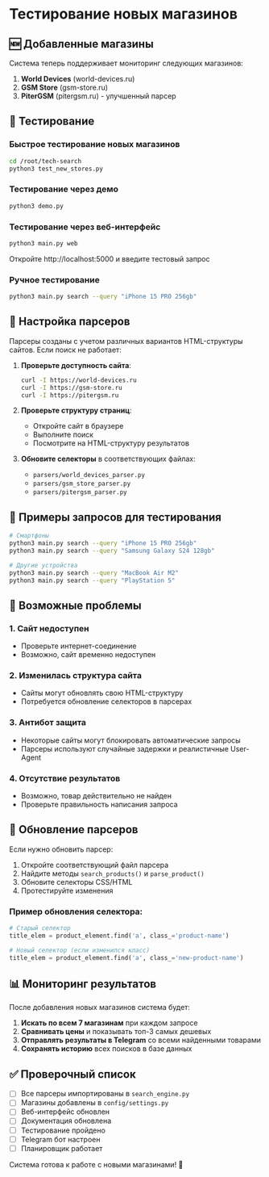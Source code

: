 # Тестирование новых магазинов

## 🆕 Добавленные магазины

Система теперь поддерживает мониторинг следующих магазинов:

1. **World Devices** (world-devices.ru)
2. **GSM Store** (gsm-store.ru) 
3. **PiterGSM** (pitergsm.ru) - улучшенный парсер

## 🧪 Тестирование

### Быстрое тестирование новых магазинов
```bash
cd /root/tech-search
python3 test_new_stores.py
```

### Тестирование через демо
```bash
python3 demo.py
```

### Тестирование через веб-интерфейс
```bash
python3 main.py web
```
Откройте http://localhost:5000 и введите тестовый запрос

### Ручное тестирование
```bash
python3 main.py search --query "iPhone 15 PRO 256gb"
```

## 🔧 Настройка парсеров

Парсеры созданы с учетом различных вариантов HTML-структуры сайтов. Если поиск не работает:

1. **Проверьте доступность сайта**:
   ```bash
   curl -I https://world-devices.ru
   curl -I https://gsm-store.ru
   curl -I https://pitergsm.ru
   ```

2. **Проверьте структуру страниц**:
   - Откройте сайт в браузере
   - Выполните поиск
   - Посмотрите на HTML-структуру результатов

3. **Обновите селекторы** в соответствующих файлах:
   - `parsers/world_devices_parser.py`
   - `parsers/gsm_store_parser.py`
   - `parsers/pitergsm_parser.py`

## 📝 Примеры запросов для тестирования

```bash
# Смартфоны
python3 main.py search --query "iPhone 15 PRO 256gb"
python3 main.py search --query "Samsung Galaxy S24 128gb"

# Другие устройства
python3 main.py search --query "MacBook Air M2"
python3 main.py search --query "PlayStation 5"
```

## 🚨 Возможные проблемы

### 1. Сайт недоступен
- Проверьте интернет-соединение
- Возможно, сайт временно недоступен

### 2. Изменилась структура сайта
- Сайты могут обновлять свою HTML-структуру
- Потребуется обновление селекторов в парсерах

### 3. Антибот защита
- Некоторые сайты могут блокировать автоматические запросы
- Парсеры используют случайные задержки и реалистичные User-Agent

### 4. Отсутствие результатов
- Возможно, товар действительно не найден
- Проверьте правильность написания запроса

## 🔄 Обновление парсеров

Если нужно обновить парсер:

1. Откройте соответствующий файл парсера
2. Найдите методы `search_products()` и `parse_product()`
3. Обновите селекторы CSS/HTML
4. Протестируйте изменения

### Пример обновления селектора:
```python
# Старый селектор
title_elem = product_element.find('a', class_='product-name')

# Новый селектор (если изменился класс)
title_elem = product_element.find('a', class_='new-product-name')
```

## 📊 Мониторинг результатов

После добавления новых магазинов система будет:

1. **Искать по всем 7 магазинам** при каждом запросе
2. **Сравнивать цены** и показывать топ-3 самых дешевых
3. **Отправлять результаты в Telegram** со всеми найденными товарами
4. **Сохранять историю** всех поисков в базе данных

## ✅ Проверочный список

- [ ] Все парсеры импортированы в `search_engine.py`
- [ ] Магазины добавлены в `config/settings.py`
- [ ] Веб-интерфейс обновлен
- [ ] Документация обновлена
- [ ] Тестирование пройдено
- [ ] Telegram бот настроен
- [ ] Планировщик работает

Система готова к работе с новыми магазинами! 🚀
